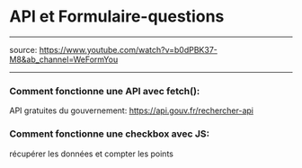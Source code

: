 # API et Formulaire-questions
***

source:
https://www.youtube.com/watch?v=b0dPBK37-M8&ab_channel=WeFormYou
***

### Comment fonctionne une API avec fetch():
API gratuites du gouvernement: https://api.gouv.fr/rechercher-api
### Comment fonctionne une checkbox avec JS:
récupérer les données et compter les points
